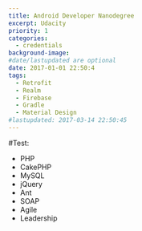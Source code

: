```yaml
---
title: Android Developer Nanodegree
excerpt: Udacity
priority: 1
categories:
  - credentials
background-image:
#date/lastupdated are optional
date: 2017-01-01 22:50:4
tags:
  - Retrofit
  - Realm
  - Firebase
  - Gradle
  - Material Design
#lastupdated: 2017-03-14 22:50:45
---
```

#Test:

<ul class="techlist">
<li><span class="tech">PHP</span></li>
<li><span class="tech">CakePHP</span></li>
<li><span class="tech">MySQL</span></li>
<li><span class="tech">jQuery</span></li>
<li><span class="tech">Ant</span></li>
<li><span class="tech">SOAP</span></li>
<li><span class="tech">Agile</span></li>
<li><span class="tech">Leadership</span></li>
</ul>
